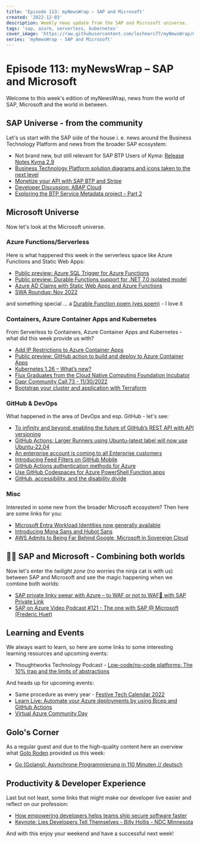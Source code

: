 ```yaml
---
title: 'Episode 113: myNewsWrap – SAP and Microsoft'
created: '2022-12-03'
description: Weekly news update from the SAP and Microsoft universe.
tags: 'sap, azure, serverless, kubernetes'
cover_image: 'https://raw.githubusercontent.com/lechnerc77/myNewsWrap/main/episodes/cover-images/episode113small.png'
series: 'myNewsWrap - SAP and Microsoft'
---
```


# Episode 113: myNewsWrap – SAP and Microsoft

Welcome to this week's edition of myNewsWrap, news from the world of SAP, Microsoft and the world in between.

## SAP Universe - from the community

Let's us start with the SAP side of the house i. e. news around the Business Technology Platform and news from the broader SAP ecosystem:

* Not brand new, but still relevant for SAP BTP Users of Kyma: [Release Notes Kyma 2.9](https://kyma-project.io/blog/2022/11/22/release-notes-29)
* [Business Technology Platform solution diagrams and icons taken to the next level](https://blogs.sap.com/2022/11/26/business-technology-platform-solution-diagrams-and-icons-taken-to-the-next-level/)
* [Monetize your API with SAP BTP and Stripe](https://blogs.sap.com/2022/12/01/monetize-your-api-with-sap-btp-and-stripe/)
* [Developer Discussion: ABAP Cloud](https://youtu.be/zcQsG_ett7k)
* [Exploring the BTP Service Metadata project - Part 2](https://youtu.be/hhhT1I7se3g)

## Microsoft Universe

Now let's look at the Microsoft universe.

### Azure Functions/Serverless

Here is what happened this week in the serverless space like Azure Functions and Static Web Apps:

* [Public preview: Azure SQL Trigger for Azure Functions](https://azure.microsoft.com/updates/public-preview-azure-sql-trigger-for-azure-functions-2/)
* [Public preview: Durable Functions support for .NET 7.0 isolated model](https://azure.microsoft.com/updates/public-preview-durable-functions-support-for-net-70-isolated-model/)
* [Azure AD Claims with Static Web Apps and Azure Functions](https://blog.johnnyreilly.com/2022/11/17/azure-ad-claims-static-web-apps-azure-functions)
* [SWA Roundup: Nov 2022](https://www.azurestaticwebapps.dev/blog/roundup-2022-nov)

and something special ... a [Durable Function poem (yes poem)](https://twitter.com/davidjustodavid/status/1598517002091778048) - I love it

### Containers, Azure Container Apps and Kubernetes

From Serverless to Containers, Azure Container Apps and Kubernetes - what did this week provide us with?

* [Add IP Restrictions to Azure Container Apps](https://samcogan.com/azure-container-apps-ip-restrictions/)
* [Public preview: GitHub action to build and deploy to Azure Container Apps](https://azure.microsoft.com/updates/public-preview-github-action-to-build-and-deploy-to-azure-container-apps/)
* [Kubernetes 1.26 – What’s new?](https://sysdig.com/blog/kubernetes-1-26-whats-new/)
* [Flux Graduates from the Cloud Native Computing Foundation Incubator](https://www.cncf.io/announcements/2022/11/30/flux-graduates-from-cncf-incubator/)
* [Dapr Community Call 73 - 11/30/2022](https://youtu.be/agBNoCeeHEg)
* [Bootstrap your cluster and application with Terraform](https://youtu.be/dQJIc_ErPSs)

### GitHub & DevOps

What happened in the area of DevOps and esp. GitHub - let's see:

* [To infinity and beyond: enabling the future of GitHub’s REST API with API versioning](https://github.blog/2022-11-28-to-infinity-and-beyond-enabling-the-future-of-githubs-rest-api-with-api-versioning/)
* [GitHub Actions: Larger Runners using Ubuntu-latest label will now use Ubuntu-22.04](https://github.blog/changelog/2022-12-01-github-actions-larger-runners-using-ubuntu-latest-label-will-now-use-ubuntu-22-04/)
* [An enterprise account is coming to all Enterprise customers](https://github.blog/2022-12-01-an-enterprise-account-is-coming-to-all-enterprise-customers/)
* [Introducing Feed Filters on GitHub Mobile](https://github.blog/changelog/2022-11-30-introducing-feed-filters-on-github-mobile/)
* [GitHub Actions authentication methods for Azure](https://dev.to/pwd9000/bk-1iij)
* [Use GitHub Codespaces for Azure PowerShell Function apps](https://4bes.nl/2022/11/13/use-github-codespaces-for-azure-powershell-function-apps/)
* [GitHub, accessibility, and the disability divide](https://github.blog/2022-12-02-github-accessibility-and-the-disability-divide/)

### Misc

Interested in some new from the broader Microsoft ecosystem? Then here are some links for you:

* [Microsoft Entra Workload Identities now generally available](https://techcommunity.microsoft.com/t5/microsoft-entra-azure-ad-blog/microsoft-entra-workload-identities-now-generally-available/ba-p/3402815)
* [Introducing Mona Sans and Hubot Sans](https://github.blog/2022-12-02-introducing-mona-sans-and-hubot-sans/)
* [AWS Admits to Being Far Behind Google, Microsoft in Sovereign Cloud](https://accelerationeconomy.com/cloud-wars/aws-admits-to-being-far-behind-google-microsoft-in-sovereign-cloud/)

## 🐱‍👤 SAP and Microsoft - Combining both worlds

Now let's enter the _twilight zone_ (no worries the ninja cat is with us) between SAP and Microsoft and see the magic happening when we combine both worlds:

* [SAP private linky swear with Azure – to WAF or not to WAF🐶 with SAP Private Link](https://blogs.sap.com/2022/11/30/sap-private-linky-swear-with-azure-to-waf-or-not-to-waf%f0%9f%90%b6-with-sap-private-link/)
* [SAP on Azure Video Podcast #121 - The one with SAP @ Microsoft (Frederic Huet)](https://youtu.be/XJtAwD6SfXg)

## Learning and Events

We always want to learn, so here are some links to some interesting learning resources and upcoming events:

* Thoughtworks Technology Podcast - [Low-code/no-code platforms: The 10% trap and the limits of abstractions](https://podcasts.google.com/feed/aHR0cHM6Ly90aG91Z2h0d29ya3MubGlic3luLmNvbS9yc3M/episode/YjAzMTRhNGItYTIzNS00OGI0LTg1MzItOTJjODEwMmJkZjY3?ep=14)

And heads up for upcoming events:

* Same procedure as every year - [Festive Tech Calendar 2022](https://festivetechcalendar.com/)
* [Learn Live: Automate your Azure deployments by using Bicep and GitHub Actions](https://learn.microsoft.com/events/learn-events/learnlive-automate-azure-deployments-bicep-github-actions/)
* [Virtual Azure Community Day](https://azureday.community/)

## Golo's Corner

As a regular guest and due to the high-quality content here an overview what [Golo Roden](https://twitter.com/goloroden) provided us this week:

* [Go (Golang): Asynchrone Programmierung in 110 Minuten // deutsch](https://youtu.be/przDn3XBpg4)

## Productivity & Developer Experience

Last but not least, some links that might make our developer live easier and reflect on our profession:

* [How empowering developers helps teams ship secure software faster](https://github.blog/2022-12-01-how-empowering-developers-helps-teams-ship-secure-software-faster/)
* [Keynote: Lies Developers Tell Themselves - Billy Hollis - NDC Minnesota](https://youtu.be/cADdwFk2-7U)

And with this enjoy your weekend and have a successful next week!
